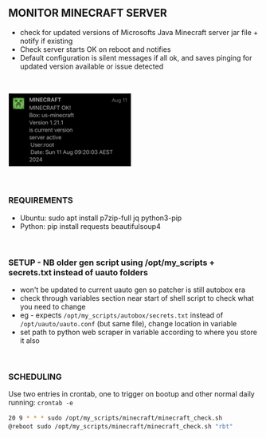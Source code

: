 ## MONITOR MINECRAFT SERVER
* check for updated versions of Microsofts Java Minecraft server jar file + notify if existing
* Check server starts OK on reboot and notifies
* Default configuration is silent messages if all ok, and saves pinging for updated version available or issue detected
<br>
<p float="left">
  <img src="./images/minecraft.png" width="49%" />
</p>
<br>

### REQUIREMENTS
* Ubuntu:  sudo apt install p7zip-full jq python3-pip
* Python:  pip install requests beautifulsoup4
<br>

### SETUP - NB older gen script using /opt/my_scripts + secrets.txt instead of uauto folders
* won't be updated to current uauto gen so patcher is still autobox era
* check through variables section near start of shell script to check what you need to change
* eg - expects `/opt/my_scripts/autobox/secrets.txt` instead of `/opt/uauto/uauto.conf` (but same file), change location in variable
* set path to python web scraper in variable according to where you store it also
<br>

### SCHEDULING
Use two entries in crontab, one to trigger on bootup and other normal daily running:  `crontab -e`
```bash
20 9 * * * sudo /opt/my_scripts/minecraft/minecraft_check.sh
@reboot sudo /opt/my_scripts/minecraft/minecraft_check.sh "rbt"
```
